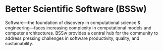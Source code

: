 # Better Scientific Software (BSSw)

Software—the foundation of discovery in computational science & engineering—faces increasing complexity in computational models and computer architectures. BSSw provides a central hub for the community to address pressing challenges in software productivity, quality, and sustainability.


<!---
Slide1 Left: blog_posts/bloodsuckers-banshees-and-brains-a-bestiary-of-scary-software-projects-and-how-to-banish-them
Slide1 Right: images/raw/master/Blog_1019_Hero_1136x432.png
Slide2 Left: items/balter-s-rules-for-github-communication
Slide2 Right: items/what-is-devops
Slide3 Left: events/webinar-building-community-through-xsdk-software-policies
Slide3 Right: blog_posts/accepting-high-quality-software-contributions-as-scientific-publications
Slide4 Left: blog_posts/research-software-science-a-scientific-approach-to-understanding-and-improving-how-we-develop-and-use-software-for-research
Slide4 Right: blog_posts/data-driven-software-sustainability
--->


<!---
LCM: Saving for use again later

SlideA Left: blog_posts/accepting-high-quality-software-contributions-as-scientific-publications
SlideA Right: items/a-look-at-the-economic-forces-in-open-source-software
SlideB Left: blog_posts/research-software-science-a-scientific-approach-to-understanding-and-improving-how-we-develop-and-use-software-for-research
SlideB Right: blog_posts/data-driven-software-sustainability
SlideC Left: events/webinar-building-community-policies-through-xsdk-software-policies
SlideC Right: items/balter-s-rules-for-github-communication

SlideX Left: events/webinar-tools-and-techniques-for-floating-point-analysis
SlideX Right: events/testing-research-software-survey

SlideY Left: blog_posts/bloodsuckers-banshees-and-brains-a-bestiary-of-scary-software-projects-and-how-to-banish-them
SlideY Right:  images/raw/master/Blog_1019_Hero_1136x432.png
--->

<!---
[Site Overview](SiteOverview.md)

[Communities Overview](CommunitiesOverview.md)

[Intro to CSE](IntroToCse.md)

[Intro to HPC](IntroToHpc.md)

--->
